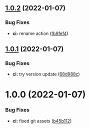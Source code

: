## [1.0.2](https://github.com/Iam1337/create-unitypackage/compare/v1.0.1...v1.0.2) (2022-01-07)


### Bug Fixes

* **ci:** rename action ([fb9fef4](https://github.com/Iam1337/create-unitypackage/commit/fb9fef4c7bdf0d01282dd9a340a0fde8bb8da421))

## [1.0.1](https://github.com/Iam1337/create-unitypackage/compare/v1.0.0...v1.0.1) (2022-01-07)


### Bug Fixes

* **ci:** try version update ([68d988c](https://github.com/Iam1337/create-unitypackage/commit/68d988cd1c3fcb20786d772eb8b58c55961f20c6))

# 1.0.0 (2022-01-07)


### Bug Fixes

* **ci:** fixed git assets ([b45b112](https://github.com/Iam1337/create-unitypackage/commit/b45b112f499b316c3d4ac74f5f58ec20e02b59d8))
